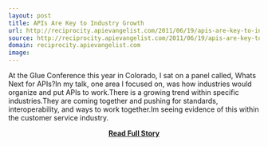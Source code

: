 ```yaml
---
layout: post
title: APIs Are Key to Industry Growth
url: http://reciprocity.apievangelist.com/2011/06/19/apis-are-key-to-industry-growth/
source: http://reciprocity.apievangelist.com/2011/06/19/apis-are-key-to-industry-growth/
domain: reciprocity.apievangelist.com
image: 
---
```


<p>At the Glue Conference this year in Colorado, I sat on a panel called, Whats Next for APIs?In my talk, one area I focused on, was how industries would organize and put APIs to work.There is a growing trend within specific industries.They are coming together and pushing for standards, interoperability, and ways to work together.Im seeing evidence of this within the customer service industry.</p>
<center><p><a href="http://reciprocity.apievangelist.com/2011/06/19/apis-are-key-to-industry-growth/" style='padding:25px; font-sze:18px; font-weight: bold;'>Read Full Story</a></p></center>
